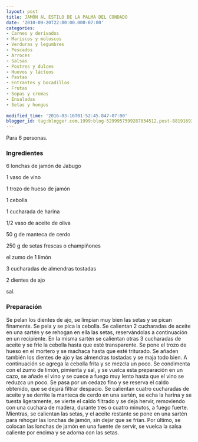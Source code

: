 ```yaml
---
layout: post
title: JAMÓN AL ESTILO DE LA PALMA DEL CONDADO
date: '2010-09-20T22:00:00.000-07:00'
categories:
- Carnes y derivados
- Mariscos y moluscos
- Verduras y legumbres
- Pescados
- Arroces
- Salsas
- Postres y dulces
- Huevos y lácteos
- Pastas
- Entrantes y bocadillos
- Frutas
- Sopas y cremas
- Ensaladas
- Setas y hongos
 
modified_time: '2016-03-16T01:52:45.847-07:00'
blogger_id: tag:blogger.com,1999:blog-5299957599287034512.post-881916938850141712
---
```


Para 6 personas.

<h3>Ingredientes</h3>

6 lonchas de jamón de Jabugo

1 vaso de vino

1 trozo de hueso de jamón

1 cebolla

1 cucharada de harina

1/2 vaso de aceite de oliva

50 g de manteca de cerdo

250 g de setas frescas o champiñones

el zumo de 1 limón

3 cucharadas de almendras tostadas

2 dientes de ajo

sal.

<h3>Preparación</h3>

Se pelan los dientes de ajo, se limpian muy bien las setas y se pican finamente. Se pela y se pica la cebolla. Se calientan 2 cucharadas de aceite en una sartén y se rehogan en ella las setas, reservándolas a continuación en un recipiente. En la misma sartén se calientan otras 3 cucharadas de aceite y se fríe la cebolla hasta que esté transparente. Se pone el trozo de hueso en el mortero y se machaca hasta que esté triturado. Se añaden también los dientes de ajo y las almendras tostadas y se maja todo bien. A continuación se agrega la cebolla frita y se mezcla un poco. Se condimenta con el zumo de limón, pimienta y sal, y se vuelca esta preparación en un cazo, se añade el vino y se cuece a fuego muy lento hasta que el vino se reduzca un poco. Se pasa por un cedazo fino y se reserva el caldo obtenido, que se dejará filtrar despacio. Se calientan cuatro cucharadas de aceite y se derrite la manteca de cerdo en una sartén, se echa la harina y se tuesta ligeramente, se vierte el caldo filtrado y se deja hervir, removiendo con una cuchara de madera, durante tres o cuatro minutos, a fuego fuerte. Mientras, se calientan las setas, y el aceite restante se pone en una sartén para rehogar las lonchas de jamón, sin dejar que se frían. Por último, se colocan las lonchas de jamón en una fuente de servir, se vuelca la salsa caliente por encima y se adorna con las setas.

